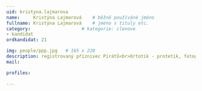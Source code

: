 ```yaml
---
uid: kristyna.lajmarova
name:     Kristýna Lajmarová  	# běžně používáné jméno
fullname: Kristýna Lajmarová  	# jméno s tituly etc.
category:                   # kategorie: clenove
- kandidat
ordkandidat: 21

img: people/ppp.jpg   # 165 x 220
description: registrovaný příznivec Pirátů<br>Ortotik - protetik, fotograf<br>Kroměříž # kratký popis, max 160 znaků
mail:

profiles:
  
---
```


